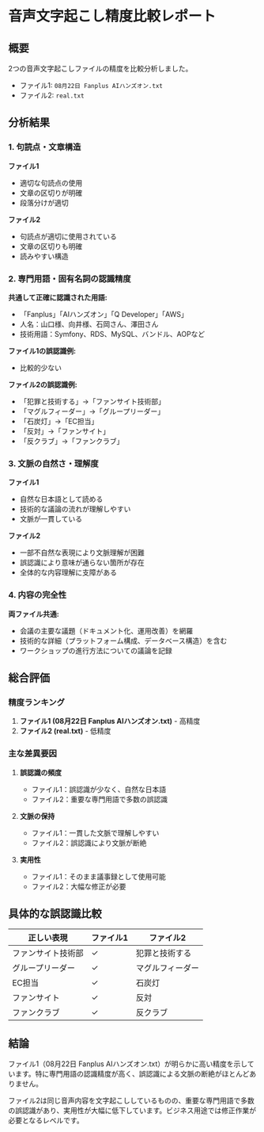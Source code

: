 # 音声文字起こし精度比較レポート

## 概要
2つの音声文字起こしファイルの精度を比較分析しました。
- ファイル1: `08月22日 Fanplus AIハンズオン.txt`
- ファイル2: `real.txt`

## 分析結果

### 1. 句読点・文章構造

**ファイル1**
- 適切な句読点の使用
- 文章の区切りが明確
- 段落分けが適切

**ファイル2**
- 句読点が適切に使用されている
- 文章の区切りも明確
- 読みやすい構造

### 2. 専門用語・固有名詞の認識精度

**共通して正確に認識された用語:**
- 「Fanplus」「AIハンズオン」「Q Developer」「AWS」
- 人名：山口様、向井様、石岡さん、澤田さん
- 技術用語：Symfony、RDS、MySQL、バンドル、AOPなど

**ファイル1の誤認識例:**
- 比較的少ない

**ファイル2の誤認識例:**
- 「犯罪と技術する」→「ファンサイト技術部」
- 「マグルフィーダー」→「グループリーダー」
- 「石炭灯」→「EC担当」
- 「反対」→「ファンサイト」
- 「反クラブ」→「ファンクラブ」

### 3. 文脈の自然さ・理解度

**ファイル1**
- 自然な日本語として読める
- 技術的な議論の流れが理解しやすい
- 文脈が一貫している

**ファイル2**
- 一部不自然な表現により文脈理解が困難
- 誤認識により意味が通らない箇所が存在
- 全体的な内容理解に支障がある

### 4. 内容の完全性

**両ファイル共通:**
- 会議の主要な議題（ドキュメント化、運用改善）を網羅
- 技術的な詳細（プラットフォーム構成、データベース構造）を含む
- ワークショップの進行方法についての議論を記録

## 総合評価

### 精度ランキング
1. **ファイル1 (08月22日 Fanplus AIハンズオン.txt)** - 高精度
2. **ファイル2 (real.txt)** - 低精度

### 主な差異要因

1. **誤認識の頻度**
   - ファイル1：誤認識が少なく、自然な日本語
   - ファイル2：重要な専門用語で多数の誤認識

2. **文脈の保持**
   - ファイル1：一貫した文脈で理解しやすい
   - ファイル2：誤認識により文脈が断絶

3. **実用性**
   - ファイル1：そのまま議事録として使用可能
   - ファイル2：大幅な修正が必要

## 具体的な誤認識比較

| 正しい表現 | ファイル1 | ファイル2 |
|------------|-----------|-----------|
| ファンサイト技術部 | ✓ | 犯罪と技術する |
| グループリーダー | ✓ | マグルフィーダー |
| EC担当 | ✓ | 石炭灯 |
| ファンサイト | ✓ | 反対 |
| ファンクラブ | ✓ | 反クラブ |

## 結論

ファイル1（08月22日 Fanplus AIハンズオン.txt）が明らかに高い精度を示しています。特に専門用語の認識精度が高く、誤認識による文脈の断絶がほとんどありません。

ファイル2は同じ音声内容を文字起こししているものの、重要な専門用語で多数の誤認識があり、実用性が大幅に低下しています。ビジネス用途では修正作業が必要となるレベルです。

